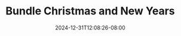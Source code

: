 ---
title: 'Bundle Christmas and New Years'
date: 2024-12-31T12:08:26-08:00
link: https://art-hub-studio-llc.checkoutpage.co/holiday-bundle-coloring-kit
image: /images/product-images/bundle1.webp
---